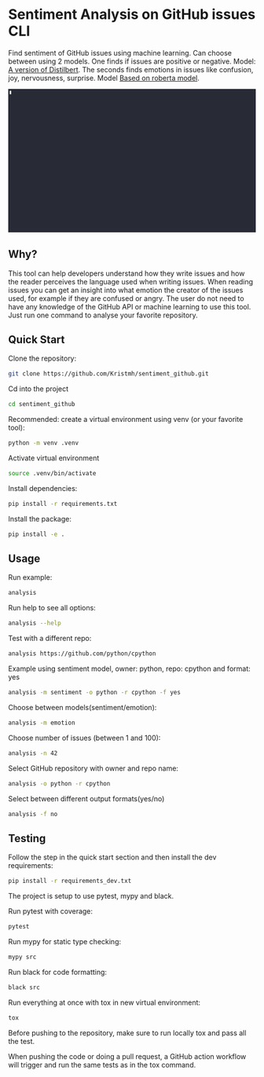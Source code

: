 # Sentiment Analysis on GitHub issues CLI

Find sentiment of GitHub issues using machine learning.
Can choose between using 2 models.
One finds if issues are positive or negative. Model: [A version of Distilbert](https://huggingface.co/distilbert-base-uncased-finetuned-sst-2-english).
The seconds finds emotions in issues like confusion, joy, nervousness, surprise. Model [Based on roberta model](https://huggingface.co/SamLowe/roberta-base-go_emotions).

![analysis](assets/analysis.gif)

## Why?

This tool can help developers understand how they write issues and how the reader perceives the language used when writing issues.
When reading issues you can get an insight into what emotion the creator of the issues used, for example if they are confused or angry.
The user do not need to have any knowledge of the GitHub API or machine learning to use this tool. Just run one command to analyse your favorite repository.

## Quick Start

Clone the repository:

```bash
git clone https://github.com/Kristmh/sentiment_github.git
```

Cd into the project

```bash
cd sentiment_github
```

Recommended: create a virtual environment using venv (or your favorite tool):

```bash
python -m venv .venv
```

Activate virtual environment

```bash
source .venv/bin/activate
```

Install dependencies:

```bash
pip install -r requirements.txt
```

Install the package:

```bash
pip install -e .
```

## Usage

Run example:

```bash
analysis
```

Run help to see all options:

```bash
analysis --help
```

Test with a different repo:

```bash
analysis https://github.com/python/cpython
```

Example using sentiment model, owner: python, repo: cpython and format: yes

```bash
analysis -m sentiment -o python -r cpython -f yes
```

Choose between models(sentiment/emotion):

```bash
analysis -m emotion
```

Choose number of issues (between 1 and 100):

```bash
analysis -n 42
```

Select GitHub repository with owner and repo name:

```bash
analysis -o python -r cpython
```

Select between different output formats(yes/no)

```bash
analysis -f no
```

## Testing

Follow the step in the quick start section and then install the dev requirements:

```bash
pip install -r requirements_dev.txt
```

The project is setup to use pytest, mypy and black.

Run pytest with coverage:

```bash
pytest
```

Run mypy for static type checking:

```bash
mypy src
```

Run black for code formatting:

```bash
black src
```

Run everything at once with tox in new virtual environment:

```bash
tox
```

Before pushing to the repository, make sure to run locally tox and pass all the test.

When pushing the code or doing a pull request, a GitHub action workflow will trigger and run the same tests as in the tox command.
